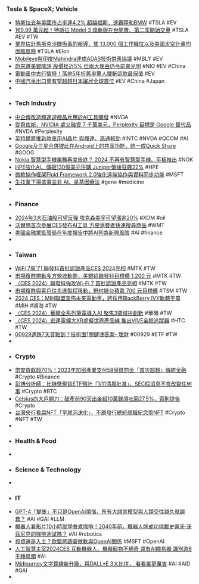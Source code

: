### Tesla & SpaceX; Vehicle
- [特斯拉去年美國市占率達4.2% 超越福斯、速霸陸和BMW](https://news.cnyes.com/news/id/5427961) #TSLA #EV
- [169.99 萬元起！特斯拉 Model 3 煥新版在台開賣、第二季開始交車](https://www.ddcar.com.tw/article/37872) #TSLA #EV #TW
- [業界估計馬斯克涉嫌吸毒的報導，使 13,000 個工作職位以及美國太空計畫均面臨風險](https://www.techbang.com/posts/112389-reports-show-that-musks-alleged-drug-use-puts-13000-jobs-at) #TSLA #Elon
- [Mobileye與印度Mahindra達成ADAS技術供應協議](https://news.cnyes.com/news/id/5427840) #MBLY #EV
- [蔚來遭美銀降評 股價挫近5% 但兩大理由仍令前景光明](https://m.cnyes.com/news/id/5427966) #NIO #EV #China
- [電動車中古行情慘！落地5年折舊率驚人腰斬這款最保值](https://www.ctee.com.tw/news/20240110700552-430502) #EV
- [中國汽車出口量有望超越日本躍居全球首位](https://www.rfi.fr/tw/中國/20240109-中國汽車出口量有望超越日本躍居全球首位) #EV #China #Japan
-
- ### Tech Industry
- [中企傳改造輝達遊戲晶片用於AI工具開發](https://www.ctee.com.tw/news/20240110701239-430804) #NVDA
- [從貝佐斯、NVIDIA 處又融資 7 千萬美元，Perplexity 目標是 Google 替代品](https://technews.tw/2024/01/10/perplexity-financing/) #NVDA #Perplexity
- [英特爾將推新款車用AI晶片 與輝達、高通較勁](https://news.cnyes.com/news/id/5428023) #INTC #NVDA #QCOM #AI
- [Google及三星合併彼此在Android上的共享功能，統一成Quick Share](https://www.ithome.com.tw/news/160783) #GOOG
- [Nokia 智慧型手機業務再度告終？ 2024 不再有智慧型手機、平板推出](https://m.eprice.com.tw/mobile/talk/4529/5806351/1) #NOK
- [HPE強化AI、傳砸130億美元併購 Juniper盤後狂飆22%](https://news.cnyes.com/news/id/5426922) #HPE
- [微軟協作框架Fluid Framework 2.0強化遠端協作與資料同步功能](https://www.ithome.com.tw/news/160780) #MSFT
- [生技業下場盛事並非 AI、是基因療法](https://finance.technews.tw/2024/01/10/regeneron-ceo-says-the-next-big-thing-for-biotech-is-not-ai-it-is-gene-therapy/) #gene #medicine
-
- ### Finance
- [2024年3大石油股可望反彈 埃克森美孚可望漲逾20%](https://news.cnyes.com/news/id/5427967) #XOM #oil
- [沃爾瑪首次參展CES發布AI工具 方便消費者快速搜尋商品](https://udn.com/news/story/6811/7698900) #WMT
- [美國金融業監管局在年度報告中將AI列為新興風險](https://www.ctee.com.tw/news/20240110701362-430702) #AI #finance
-
- ### Taiwan
- [WiFi 7來了! 聯發科首批認證產品CES 2024亮相](https://www.ctee.com.tw/news/20240110700465-430502) #MTK #TW
- [市場復甦帶動多方營收動能，美銀給聯發科目標價 1,200 元](https://finance.technews.tw/2024/01/10/bank-of-america-gives-mediatek-a-price-target-of-nt1200/) #MTK #TW
- [〈CES 2024〉聯發科強攻Wi-Fi 7 首批認證產品亮相](https://news.cnyes.com/news/id/5428074) #MTK #TW
- [市場復甦與客戶往先進製程移動，野村挺台積電 700 元目標價](https://finance.technews.tw/2024/01/10/nomura-backs-tsmcs-700-yuan-target-price/) #TSM #TW
- [2024 CES：MIH聯盟宣佈未來電動車，將採用BlackBerry IVY軟體平臺](https://news.u-car.com.tw/news/article/77240) #MIH #鴻海 #TW
- [〈CES 2024〉華碩全系列筆電導入AI 聚焦3領域拚創新](https://amp-news.cnyes.com/news/id/5428142) #華碩 #TW
- [〈CES 2024〉宏達電擴大XR虛擬世界產品線 推出VIVE全臉追蹤器](https://news.cnyes.com/news/id/5428088) #HTC #TW
- [00929連跌7天買點到？技術面1關鍵洩答案- 理財](https://www.ctee.com.tw/news/20240110701004-430401) #00929 #ETF #TW
-
- ### Crypto
- [幣安貢獻超70%！2023年加密產業支付58億鎂罰金「首次超越」傳統金融](https://www.blocktempo.com/last-year-fines-on-cryptocurrency-and-digital-payment-companies-exceeded-those-in-the-traditional-banking-industry-for-the-first-time/) #Crypto #Binance
- [彭博分析師：比特幣現貨ETF預計「1/11清晨批准」，SEC假消息不會改變任何事](https://www.blocktempo.com/bloomberg-analyst-said-bitcoin-spot-etf-expected-to-be-approved-tomorrow/) #Crypto #BTC
- [Celsius向大戶開刀：破產前90天出金超10萬鎂須吐回27.5%，否則提告](https://www.blocktempo.com/celsius-creditors-withdrew-90-days-before-bankruptcy-are-asked-to-return-27-5-percent-back/) #Crypto
- [台灣央行看扁NFT「早就泡沫化」，不屑發行總統就職紀念幣NFT](https://www.blocktempo.com/taiwan-central-bank-looks-down-on-nfts/) #Crypto #NFT #TW
-
- ### Health & Food
-
- ### Science & Technology
-
- ### IT
- [GPT-4「變笨」不只是OpenAI煩惱，所有大語言模型與人類交往越久就越蠢？](https://www.blocktempo.com/why-gpt-4-is-getting-dumber/) #AI #GAI #LLM
- [機器人看影片10小時就學會煮咖啡！2040年前，機器人能成功挑戰史蒂夫·沃茲尼克的咖啡測試嗎？](https://www.techbang.com/posts/112341-robots-coffee-challenge-steve-woznicks) #AI #robotics
- [投資還是入主？歐盟將調查微軟與OpenAI關係](https://m.cnyes.com/news/id/5427820) #MSFT #OpenAI
- [人工智慧主宰2024CES 互動機器人、機器寵物不稀奇 還有AI餵鳥器 識別逾6千種鳥類](https://tw.news.yahoo.com/人工智慧主宰2024ces-互動機器人-機器寵物不稀奇-還有ai餵鳥器-識別逾6千種鳥類-045151999.html) #AI
- [Midjourney文字算繪新升級，與DALL•E 3大比拼， 看看誰更厲害](https://www.techbang.com/posts/112343-midjourney-dalle-3) #AI #AID #GAI
-